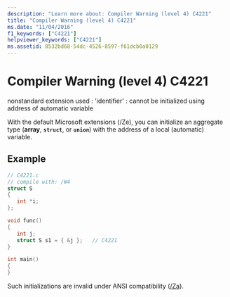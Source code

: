 ```yaml
---
description: "Learn more about: Compiler Warning (level 4) C4221"
title: "Compiler Warning (level 4) C4221"
ms.date: "11/04/2016"
f1_keywords: ["C4221"]
helpviewer_keywords: ["C4221"]
ms.assetid: 8532bd68-54dc-4526-8597-f61dcb0a0129
---
```

# Compiler Warning (level 4) C4221

nonstandard extension used : 'identifier' : cannot be initialized using address of automatic variable

With the default Microsoft extensions (/Ze), you can initialize an aggregate type (**array**, **`struct`**, or **`union`**) with the address of a local (automatic) variable.

## Example

```c
// C4221.c
// compile with: /W4
struct S
{
   int *i;
};

void func()
{
   int j;
   struct S s1 = { &j };   // C4221
}

int main()
{
}
```

Such initializations are invalid under ANSI compatibility ([/Za](../../build/reference/za-ze-disable-language-extensions.md)).

